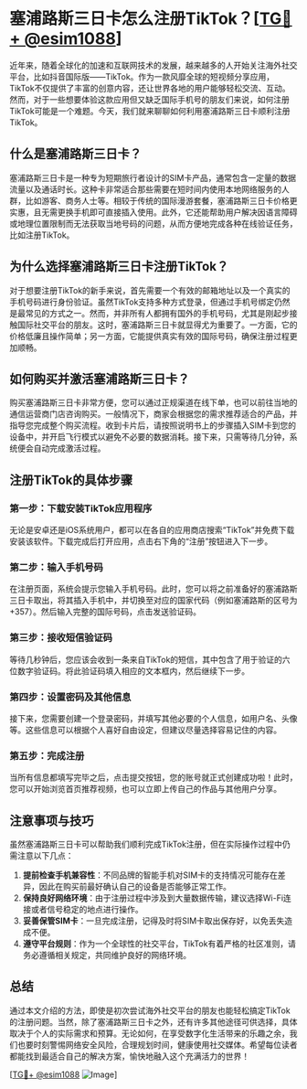# 塞浦路斯三日卡怎么注册TikTok？[[TG💪+ @esim1088](https://t.me/s/esim1088)]

近年来，随着全球化的加速和互联网技术的发展，越来越多的人开始关注海外社交平台，比如抖音国际版——TikTok。作为一款风靡全球的短视频分享应用，TikTok不仅提供了丰富的创意内容，还让世界各地的用户能够轻松交流、互动。然而，对于一些想要体验这款应用但又缺乏国际手机号的朋友们来说，如何注册TikTok可能是一个难题。今天，我们就来聊聊如何利用塞浦路斯三日卡顺利注册TikTok。

## 什么是塞浦路斯三日卡？

塞浦路斯三日卡是一种专为短期旅行者设计的SIM卡产品，通常包含一定量的数据流量以及通话时长。这种卡非常适合那些需要在短时间内使用本地网络服务的人群，比如游客、商务人士等。相较于传统的国际漫游套餐，塞浦路斯三日卡价格更实惠，且无需更换手机即可直接插入使用。此外，它还能帮助用户解决因语言障碍或地理位置限制而无法获取当地号码的问题，从而方便地完成各种在线验证任务，比如注册TikTok。

## 为什么选择塞浦路斯三日卡注册TikTok？

对于想要注册TikTok的新手来说，首先需要一个有效的邮箱地址以及一个真实的手机号码进行身份验证。虽然TikTok支持多种方式登录，但通过手机号绑定仍然是最常见的方式之一。然而，并非所有人都拥有国外的手机号码，尤其是刚起步接触国际社交平台的朋友。这时，塞浦路斯三日卡就显得尤为重要了。一方面，它的价格低廉且操作简单；另一方面，它能提供真实有效的国际号码，确保注册过程更加顺畅。

## 如何购买并激活塞浦路斯三日卡？

购买塞浦路斯三日卡非常方便，您可以通过正规渠道在线下单，也可以前往当地的通信运营商门店咨询购买。一般情况下，商家会根据您的需求推荐适合的产品，并指导您完成整个购买流程。收到卡片后，请按照说明书上的步骤插入SIM卡到您的设备中，并开启飞行模式以避免不必要的数据消耗。接下来，只需等待几分钟，系统便会自动完成激活过程。

## 注册TikTok的具体步骤

### 第一步：下载安装TikTok应用程序

无论是安卓还是iOS系统用户，都可以在各自的应用商店搜索“TikTok”并免费下载安装该软件。下载完成后打开应用，点击右下角的“注册”按钮进入下一步。

### 第二步：输入手机号码

在注册页面，系统会提示您输入手机号码。此时，您可以将之前准备好的塞浦路斯三日卡取出，将其插入手机中，并切换至对应的国家代码（例如塞浦路斯的区号为+357）。然后输入完整的国际号码，点击发送验证码。

### 第三步：接收短信验证码

等待几秒钟后，您应该会收到一条来自TikTok的短信，其中包含了用于验证的六位数字验证码。将此验证码填入相应的文本框内，然后继续下一步。

### 第四步：设置密码及其他信息

接下来，您需要创建一个登录密码，并填写其他必要的个人信息，如用户名、头像等。这些信息可以根据个人喜好自由设定，但建议尽量选择容易记住的内容。

### 第五步：完成注册

当所有信息都填写完毕之后，点击提交按钮，您的账号就正式创建成功啦！此时，您可以开始浏览首页推荐视频，也可以立即上传自己的作品与其他用户分享。

## 注意事项与技巧

虽然塞浦路斯三日卡可以帮助我们顺利完成TikTok注册，但在实际操作过程中仍需注意以下几点：

1. **提前检查手机兼容性**：不同品牌的智能手机对SIM卡的支持情况可能存在差异，因此在购买前最好确认自己的设备是否能够正常工作。
2. **保持良好网络环境**：由于注册过程中涉及到大量数据传输，建议选择Wi-Fi连接或者信号稳定的地点进行操作。
3. **妥善保管SIM卡**：一旦完成注册，记得及时将SIM卡取出保存好，以免丢失造成不便。
4. **遵守平台规则**：作为一个全球性的社交平台，TikTok有着严格的社区准则，请务必遵循相关规定，共同维护良好的网络环境。

## 总结

通过本文介绍的方法，即使是初次尝试海外社交平台的朋友也能轻松搞定TikTok的注册问题。当然，除了塞浦路斯三日卡之外，还有许多其他途径可供选择，具体取决于个人的实际需求和预算。无论如何，在享受数字化生活带来的乐趣之余，我们也要时刻警惕网络安全风险，合理规划时间，健康使用社交媒体。希望每位读者都能找到最适合自己的解决方案，愉快地融入这个充满活力的世界！

[[TG💪+ @esim1088](https://t.me/s/esim1088) ![Image](https://i.postimg.cc/4NQfJmqS/Snipaste-2025-05-13-00-14-12.png)]